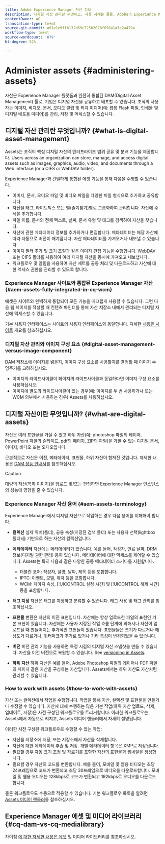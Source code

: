 ```yaml
---
title: Adobe Experience Manager 자산 정보
description: 디지털 자산 관리란 무엇이고, 사용 사례는 물론, Adobe의 Experience Manager 에셋 솔루션인지 살펴보십시오
contentOwner: AG
translation-type: tm+mt
source-git-commit: a61e1e9ffb132b59c725b2078f09641a3c2a479a
workflow-type: tm+mt
source-wordcount: '879'
ht-degree: 52%

---
```



# Administer assets {#administering-assets}

자산은 Experience Manager 플랫폼과 완전히 통합된 DAM(Digital Asset Management) 툴로, 기업은 디지털 자산을 공유하고 배포할 수 있습니다. 조직의 사용자는 이미지, 비디오, 문서, 오디오 클립 및 리치 미디어(예: 웹용 Flash 파일, 인쇄물 및 디지털 배포용 미디어)를 관리, 저장 및 액세스할 수 있습니다.

## 디지털 자산 관리란 무엇입니까? {#what-is-digital-asset-management}

Assets는 조직의 핵심 디지털 자산의 엔터프라이즈 범위 공유 및 분배 기능을 제공합니다. Users across an organization can store, manage, and access digital assets such as images, graphics, audio, video, and documents through a Web interface (or a CIFS or WebDAV folder).

Experience Manager과 긴밀하게 통합된 에셋 기능을 통해 다음을 수행할 수 있습니다.

* 이미지, 문서, 오디오 파일 및 비디오 파일을 다양한 파일 형식으로 추가하고 공유합니다.
* 자산을 태그, 라이트박스 또는 별(즐겨찾기)별로 그룹화하여 관리합니다. 자산에 주석을 추가합니다.
* 파일 이름, 문서의 전체 텍스트, 날짜, 문서 유형 및 태그를 검색하여 자산을 찾습니다.
* 자산에 관한 메타데이터 정보를 추가하거나 편집합니다. 메타데이터는 해당 자산에 따라 자동으로 버전이 매겨집니다. 자산 메타데이터를 가져오거나 내보낼 수 있습니다.
* 이미지 필터 추가 및 크기 조절과 같은 이미지 편집 기능을 수행합니다. WebDAV 또는 CIFS 폴더를 사용하여 여러 디지털 자산을 동시에 가져오고 내보냅니다.
* 워크플로우 및 알림을 사용하여 자산 세트를 공동 처리 및 다운로드하고 자산에 대한 액세스 권한을 관리할 수 있도록 합니다.

### Experience Manager 사이트와 통합된 Experience Manager 자산 {#aem-assets-fully-integrated-in-cq-wcm}

에셋은 사이트와 완벽하게 통합되어 모든 기능을 매끄럽게 사용할 수 있습니다. 그런 다음 웹 페이지를 작성할 때 컨텐츠 파인더를 통해 자산 저장소 내에서 관리되는 디지털 자산에 액세스할 수 있습니다.

기본 사용자 인터페이스는 사이트의 사용자 인터페이스와 동일합니다. 자세한 [내용은 사이트](/help/sites-authoring/page-authoring.md) 개요를 참조하십시오.

### 디지털 자산 관리와 이미지 구성 요소 {#digital-asset-management-versus-image-component}

DAM 저장소에 이미지를 넣을지, 이미지 구성 요소를 사용할지를 결정할 때 이미지 수명주기를 고려하십시오.

* 이미지의 라이프사이클이 페이지의 라이프사이클과 동일하다면 이미지 구성 요소를 사용하십시오.
* 이미지에 별도의 라이프사이클이 있는 경우(예: 이미지를 두 번 사용하거나 또는 WCM 외부에서 사용하는 경우)  Assets를 사용하십시오.

## 디지털 자산이란 무엇입니까? {#what-are-digital-assets}

자산은 여러 표현물을 가질 수 있고 하위 자산(예: photoshop 파일의 레이어, PowerPoint 파일의 슬라이드, pdf의 페이지, ZIP의 파일)을 가질 수 있는 디지털 문서, 이미지, 비디오 또는 오디오입니다.

근본적으로 자산은 이진, 메타데이터, 표현물, 하위 자산이 합쳐진 것입니다. 자세한 내용은 [DAM 성능 안내서](/help/sites-deploying/assets-performance-sizing.md)를 참조하십시오.

>[!CAUTION]
>
>대량의 자산(특히 이미지)을 업로드 및/또는 편집하면 Experience Manager 인스턴스의 성능에 영향을 줄 수 있습니다.

### Experience Manager 자산 용어 {#aem-assets-terminology}

Experience Manager에서 디지털 자산으로 작업하는 경우 다음 용어를 이해해야 합니다.

* **컬렉션** 실제 위치(폴더), 공용 속성(저장된 검색 폴더) 또는 사용자 선택(lightbox 폴더)을 기반으로 하는 자산의 컬렉션입니다.

* **메타데이터** 자산에는 메타데이터가 있습니다. 예를 들어, 작성자, 만료 날짜, DRM 정보(디지털 권한 관리) 등이 있습니다. 메타데이터에 대한 액세스를 제어할 수 있습니다.  Assets는 특히 다음과 같은 다양한 공통 메타데이터 스키마를 지원합니다.

   * 더블린 코어: 작성자, 설명, 날짜, 제목 등을 포함합니다.
   * IPTC: 이벤트, 모델, 위치 등을 포함합니다.
   * WCM: 페이지 속성, [!UICONTROL 설정 시간] 및 [!UICONTROL 해제 시간]등을 포함합니다.

* **태그 지정** 자산은 태그를 지정하고 분류할 수 있습니다. 태그 사용 및 태그 관리를 참조하십시오.

* **표현물** 변환은 자산의 이진 표현입니다. 자산에는 항상 업로드한 파일의 표현인 기본 표현이 있습니다. 자산에는 사용자 지정된 작업 흐름 단계에 의해서나 자산이 업로드될 때 만들어지는 추가적인 표현들이 있습니다. 표현물들은 크기가 다르거나 해상도가 다르거나, 워터마크가 추가로 있거나 기타 특성이 변경되었을 수 있습니다.

* **버전** 버전 관리 기능을 사용하면 특정 시점의 디지털 자산 스냅샷을 만들 수 있습니다. 자산을 이전 버전으로 복원할 수 있습니다. See [versioning in Assets](managing-assets-touch-ui.md#asset-versioning).

* **하위 자산** 하위 자산은 예를 들어, Adobe Photoshop 파일의 레이어나 PDF 파일의 페이지 같은 자산을 구성하는 자산입니다.  Assets에서는 하위 자산도 자산처럼 관리할 수 있습니다.

### How to work with assets {#how-to-work-with-assets}

자산 또는 컬렉션에서 작업을 수행합니다. 작업을 통해 자산, 컬렉션 및 표현물을 만들거나 수정할 수 있습니다. 자산에 대해 수행하는 많은 기본 작업(하위 자산 업로드, 삭제, 업데이트, 저장)은 사전 구성된 워크플로우를 트리거합니다. 이러한 워크플로우는 Assets에서 자동으로 켜지고,  Assets 미디어 핸들러에서 자세히 설명됩니다.

이러한 사전 구성된 워크플로우로 수행할 수 있는 작업:

* 자산을 저장소에 저장, 또는 저장소에서 자산을 삭제합니다.
* 자산에 대한 메타데이터 추출 및 저장. 개별 메타데이터 항목은 XMP로 저장됩니다.
* 필요할 경우 자동 크기 조정 및 자르기를 포함한 자산의 표현물과 썸네일을 생성합니다.
* 필요할 경우 자산의 코드를 변환합니다. 예를 들어, 모바일 및 웹용 비디오는 초당 24프레임으로 코드가 변환되고 초당 30프레임으로 비디오를 다운로드합니다. 모바일 및 웹용 오디오는 128kbps로 코드가 변환되고 192kbps로 오디오를 다운로드합니다.

물론 워크플로우도 수동으로 적용할 수 있습니다. 기본 워크플로우 목록을 알려면 [ Assets 미디어 핸들러](/help/assets/media-handlers.md)를 참조하십시오.

## Experience Manager 에셋 및 미디어 라이브러리 {#cq-dam-vs-cq-medialibrary}

차이점 [에 대한 자세한 내용은 에셋](/help/assets/medialibrary.md) 및 미디어 라이브러리를 참조하십시오.
